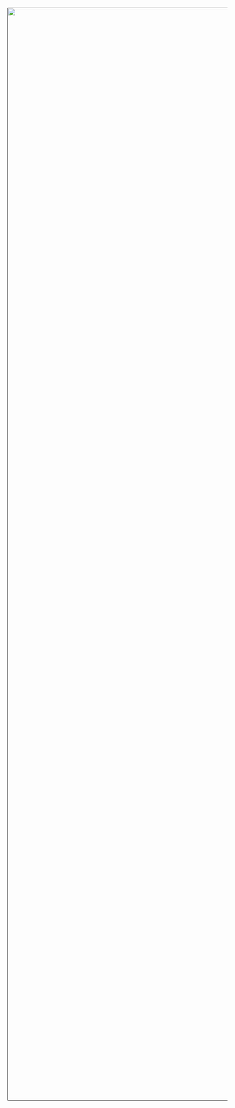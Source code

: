 

[<img src="https://user-images.githubusercontent.com/142939366/268491332-aef6ec0f-51a2-4cd0-a5da-259898a3f5e8.png" width="2500"/>]()
